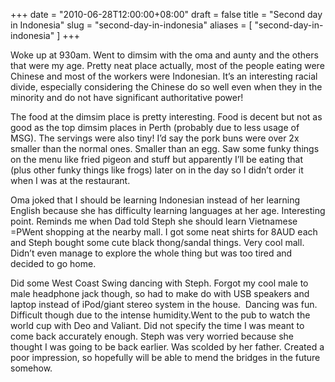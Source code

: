 +++
date = "2010-06-28T12:00:00+08:00"
draft = false
title = "Second day in Indonesia"
slug = "second-day-in-indonesia"
aliases = [
	"second-day-in-indonesia"
]
+++

Woke up at 930am. Went to dimsim with the oma and aunty and the others that were my age. Pretty neat place actually, most of the people eating were Chinese and most of the workers were Indonesian. It’s an interesting racial divide, especially considering the Chinese do so well even when they in the minority and do not have significant authoritative power!

The food at the dimsim place is pretty interesting. Food is decent but not as good as the top dimsim places in Perth (probably due to less usage of MSG). The servings were also tiny! I’d say the pork buns were over 2x smaller than the normal ones. Smaller than an egg. Saw some funky things on the menu like fried pigeon and stuff but apparently I’ll be eating that (plus other funky things like frogs) later on in the day so I didn’t order it when I was at the restaurant.

Oma joked that I should be learning Indonesian instead of her learning English because she has difficulty learning languages at her age. Interesting point. Reminds me when Dad told Steph she should learn Vietnamese =PWent shopping at the nearby mall. I got some neat shirts for 8AUD each and Steph bought some cute black thong/sandal things. Very cool mall. Didn’t even manage to explore the whole thing but was too tired and decided to go home.

Did some West Coast Swing dancing with Steph. Forgot my cool male to male headphone jack though, so had to make do with USB speakers and laptop instead of iPod/giant stereo system in the house.  Dancing was fun. Difficult though due to the intense humidity.Went to the pub to watch the world cup with Deo and Valiant. Did not specify the time I was meant to come back accurately enough. Steph was very worried because she thought I was going to be back earlier. Was scolded by her father. Created a poor impression, so hopefully will be able to mend the bridges in the future somehow. 
